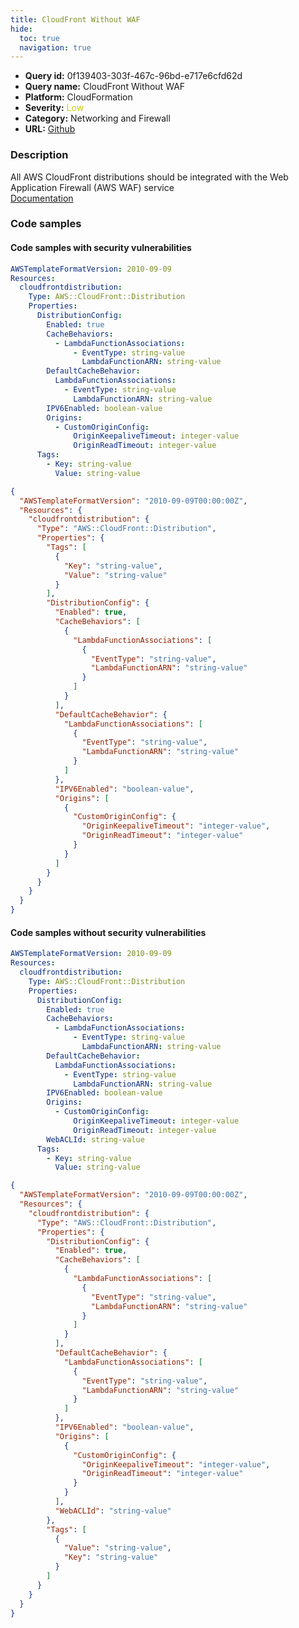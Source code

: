 ```yaml
---
title: CloudFront Without WAF
hide:
  toc: true
  navigation: true
---
```


<style>
  .highlight .hll {
    background-color: #ff171742;
  }
  .md-content {
    max-width: 1100px;
    margin: 0 auto;
  }
</style>

-   **Query id:** 0f139403-303f-467c-96bd-e717e6cfd62d
-   **Query name:** CloudFront Without WAF
-   **Platform:** CloudFormation
-   **Severity:** <span style="color:#CC0">Low</span>
-   **Category:** Networking and Firewall
-   **URL:** [Github](https://github.com/Checkmarx/kics/tree/master/assets/queries/cloudFormation/aws/cloudfront_without_waf)

### Description
All AWS CloudFront distributions should be integrated with the Web Application Firewall (AWS WAF) service<br>
[Documentation](https://docs.aws.amazon.com/AWSCloudFormation/latest/UserGuide/aws-properties-cloudfront-distribution-distributionconfig.html#cfn-cloudfront-distribution-distributionconfig-webaclid)

### Code samples
#### Code samples with security vulnerabilities
```yaml title="Postitive test num. 1 - yaml file" hl_lines="6"
AWSTemplateFormatVersion: 2010-09-09
Resources:
  cloudfrontdistribution:
    Type: AWS::CloudFront::Distribution
    Properties:
      DistributionConfig:
        Enabled: true
        CacheBehaviors:
          - LambdaFunctionAssociations:
              - EventType: string-value
                LambdaFunctionARN: string-value
        DefaultCacheBehavior:
          LambdaFunctionAssociations:
            - EventType: string-value
              LambdaFunctionARN: string-value
        IPV6Enabled: boolean-value
        Origins:
          - CustomOriginConfig:
              OriginKeepaliveTimeout: integer-value
              OriginReadTimeout: integer-value
      Tags:
        - Key: string-value
          Value: string-value

```
```json title="Postitive test num. 2 - json file" hl_lines="13"
{
  "AWSTemplateFormatVersion": "2010-09-09T00:00:00Z",
  "Resources": {
    "cloudfrontdistribution": {
      "Type": "AWS::CloudFront::Distribution",
      "Properties": {
        "Tags": [
          {
            "Key": "string-value",
            "Value": "string-value"
          }
        ],
        "DistributionConfig": {
          "Enabled": true,
          "CacheBehaviors": [
            {
              "LambdaFunctionAssociations": [
                {
                  "EventType": "string-value",
                  "LambdaFunctionARN": "string-value"
                }
              ]
            }
          ],
          "DefaultCacheBehavior": {
            "LambdaFunctionAssociations": [
              {
                "EventType": "string-value",
                "LambdaFunctionARN": "string-value"
              }
            ]
          },
          "IPV6Enabled": "boolean-value",
          "Origins": [
            {
              "CustomOriginConfig": {
                "OriginKeepaliveTimeout": "integer-value",
                "OriginReadTimeout": "integer-value"
              }
            }
          ]
        }
      }
    }
  }
}

```


#### Code samples without security vulnerabilities
```yaml title="Negative test num. 1 - yaml file"
AWSTemplateFormatVersion: 2010-09-09
Resources:
  cloudfrontdistribution:
    Type: AWS::CloudFront::Distribution
    Properties:
      DistributionConfig:
        Enabled: true
        CacheBehaviors:
          - LambdaFunctionAssociations:
              - EventType: string-value
                LambdaFunctionARN: string-value
        DefaultCacheBehavior:
          LambdaFunctionAssociations:
            - EventType: string-value
              LambdaFunctionARN: string-value
        IPV6Enabled: boolean-value
        Origins:
          - CustomOriginConfig:
              OriginKeepaliveTimeout: integer-value
              OriginReadTimeout: integer-value
        WebACLId: string-value
      Tags:
        - Key: string-value
          Value: string-value

```
```json title="Negative test num. 2 - json file"
{
  "AWSTemplateFormatVersion": "2010-09-09T00:00:00Z",
  "Resources": {
    "cloudfrontdistribution": {
      "Type": "AWS::CloudFront::Distribution",
      "Properties": {
        "DistributionConfig": {
          "Enabled": true,
          "CacheBehaviors": [
            {
              "LambdaFunctionAssociations": [
                {
                  "EventType": "string-value",
                  "LambdaFunctionARN": "string-value"
                }
              ]
            }
          ],
          "DefaultCacheBehavior": {
            "LambdaFunctionAssociations": [
              {
                "EventType": "string-value",
                "LambdaFunctionARN": "string-value"
              }
            ]
          },
          "IPV6Enabled": "boolean-value",
          "Origins": [
            {
              "CustomOriginConfig": {
                "OriginKeepaliveTimeout": "integer-value",
                "OriginReadTimeout": "integer-value"
              }
            }
          ],
          "WebACLId": "string-value"
        },
        "Tags": [
          {
            "Value": "string-value",
            "Key": "string-value"
          }
        ]
      }
    }
  }
}

```
